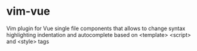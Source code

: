 # vim-vue
Vim plugin for Vue single file components that allows to change syntax highlighting indentation and autocomplete based on &lt;template> &lt;script> and &lt;style> tags
